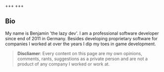+++
+++

## Bio

My name is Benjamin 'the lazy dev'. 
I am a professional software developer since end of 2011 in Germany. 
Besides developing proprietary software for companies I worked at over the years I dip my toes in game development.

> **Discliamer**: Every content on this page are my own opinions, comments, rants, suggestions as a private person and are not a product of any company I worked or work at.
